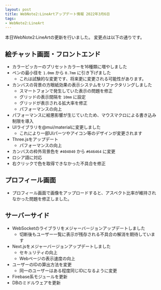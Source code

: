 ```yaml
---
layout: post
title: WebNote2:LineArtアップデート情報 2022年3月6日
tags:
- WebNote2:LineArt
---
```


本日WebNote2:LineArtの更新を行いました。
変更点は以下の通りです。

## 絵チャット画面・フロントエンド
* カラーピッカーのプリセットカラーを16種類に増やしました
* ペンの最小径を `1.0mm` から `0.7mm` に引き下げました
  - これは試験的な変更です、将来更に変更される可能性があります。
* カンバスの背景の方眼紙効果の表示システムをリファクタリングしました
  - スマートフォンで発生していた表示の問題を修正
  - グリッドの表示間隔を `10mm` に設定
  - グリッドが表示される拡大率を修正
  - パフォーマンスの向上
* パフォーマンスに絵悪影響が生じていたため、マウスマクロによる書き込み制限を導入
* UIライブラリを@mui/materialに変更しました
  - これにより一部UIパーツやアイコン等のデザインが変更されます
* Three.jsをアップデート
  - パフォーマンスの向上
* カンバスの枠外背景色を `#404040` から `#646464` に変更
* ロシア語に対応
* 右クリックで色を取得できなかった不具合を修正

## プロフィール画面
* プロフィール画面で画像をアップロードすると、アスペクト比率が維持されなかった問題を修正しました。

## サーバーサイド
* WebSocketのライブラリをメジャーバージョンアップデートしました
  - 切断後もユーザー一覧に表示が残存される不具合の解消を期待しています
* Next.jsをメジャーバージョンアップデートしました
  - セキュリティの向上
  - Webページの表示速度の向上
* ユーザーのIDの算出方法を変更
  - 同一のユーザーはある程度同じIDになるように変更
* Firebase系モジュールを更新
* DBのミドルウェアを更新


